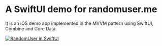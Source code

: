 # A SwiftUI demo for randomuser.me

It is an iOS demo app implemented in the MVVM pattern using SwiftUI, Combine and Core Data.

[![RandomUser in SwiftUI](https://j.gifs.com/oVJq2z.gif)](https://youtu.be/L_4suCruyEs)
